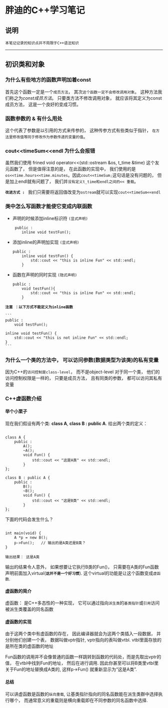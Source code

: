 
# 胖迪的C++学习笔记

## 说明

``本笔记记录的知识点并不局限于C++语法知识``

---

## 初识类和对象

### 为什么有些地方的函数声明加着const

首先这个函数一定是一个``成员方法``， 其次``这个函数一定不会修改调用对象``。 这种方法我们称之为*const成员方法*。 只要类方法不修改调用对象， 就应该将其定义为const成员方法， 这是一个良好的变成习惯。

### 函数参数的 & 有什么用处

这个代表了参数是以引用的方式来传参的， 这种传参方式有些类似于指针， ``在方法里修改值等同于修改作为参数传递的变量的值``。

### cout<<timeSum<<endl 为什么会报错

虽然我们使用 frined void operator<<(std::ostream &os, t_time &time) 这个友元函数了， 但是值得注意的是， 在此函数的实现中， 我们使用的是``os<<time.hours<<time.minutes``。因此``cout<<timeSum;``这句话是没有问题的， 但是加上endl就有问题了， 我们并``没有定义t_time和endl之间的<< 重载``。

**``改进方式 : ``** 我们只需要将返回值改变为``ostream``就可以实现``cout<<timeSum<<endl``

### 类中怎么写函数才能使它变成内联函数

 - 声明的时候添加inline标识符 ``(显式声明)``
    
    ```
     public :
        inline void testFun();
    ```
 - 添加inline的声明加实现 ``(显式声明)``
    
    ```
    public :
        inline void testFun() {
            std::cout << "this is inline Fun" << std::endl;
        }
    ```
 - 函数在声明的同时实现 ``(隐式声明)``
    
    ```
    public :
        void testFun(){
            std::cout << "this is inline Fun" << std::endl;
        }
    ```

**``注意 ：以下方式不能定义为inline函数``**

    ```
    public :
        void testFun();

    inline void testFun() {
        std::cout << "this is not inline Fun" << std::endl;
    }
    ```

### 为什么一个类的方法中， 可以访问参数(数据类型为该类)的私有变量

因为C++的``访问控制是class-level``， 而不是object-level
对于同一个类， 他们的访问控制权限是一样的， 只要是成员方法， 且有同类的参数， 都可以访问其私有变量

### C++虚函数介绍

#### 举个小栗子

现在我们假设有两个类: **class A**, **class B : public A**. 
给出两个类的定义：

```

class A {
    public :
        A();
        ~A();
        void Fun() {
            std::cout << "这是A类" << std::endl;
        }
};

class B : public A {
    public :
        B();
        ~B();
        void Fun() {
            std::cout << "这是B类" << std::endl;
        }
};

```

下面的代码会发生什么？

```

int main(void) {
    A *p = new B();
    p->Fun();   // 输出的是A类还是B类？
}

```

``输出结果： 这是A类``

输出的结果令人意外， 如果想要让它执行B类的Fun()， 只需要在A类的Fun函数声明前面加入virtual(**``这并不是一个好习惯``**).
这个virtual的功能是让这个函数变成``虚函数``.

#### 虚函数的简介

 虚函数： 是C++多态性的一种实现， 它可以通过指向``派生类``的``基类指针``或``引用``访问被派生类覆盖的同名函数

#### 虚函数的实现

由于这两个类中有虚函数的存在， 因此编译器就会为这两个类插入一段数据， 并分别他们创建一个表， 数据叫做vptr指针, vptr指向的表叫做vtbl. vtbl里面存放的是所在类的虚函数的地址

Fun函数的调用并不会像普通的函数一样跳转到函数的代码处，而是先取出vptr的值， 在vtbl中找到Fun的地址， 然后在进行调用. 因此你甚至可以将B类里vtbl里关于Fun的地址替换成A类的, 这样p->Fun() 就重新显示为“这是A类”.

#### 总结

可以讲虚函数是函数的``纵向重载``, 让基类指针指向的同名函数能在派生类群中选择执行哪个， 而通常意义的重载则是横向重载即在不同参数的同名函数中选择.